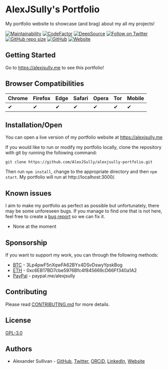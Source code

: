 # AlexJSully's Portfolio

My portfolio website to showcase (and brag) about my all my projects!

[![Maintainability](https://api.codeclimate.com/v1/badges/03876ea9102600fc4ed2/maintainability)](https://codeclimate.com/github/AlexJSully/AlexJSully-Portfolio/maintainability)
[![CodeFactor](https://www.codefactor.io/repository/github/AlexJSully/alexjsully-portfolio/badge)](https://www.codefactor.io/repository/github/AlexJSully/alexjsully-portfolio)
[![DeepSource](https://deepsource.io/gh/AlexJSully/AlexJSully-Portfolio.svg/?label=active+issues&show_trend=true&token=5AtKqjJVeOH_bCbpMIGC6GCH)](https://deepsource.io/gh/AlexJSully/AlexJSully-Portfolio/?ref=repository-badge)
[![Follow on Twitter](https://img.shields.io/twitter/follow/alexjsully?style=social)](https://twitter.com/alexjsully)
[![GitHub repo size](https://img.shields.io/github/repo-size/AlexJSully/alexjsully-portfolio)](https://github.com/AlexJSully/alexjsully-portfolio)
[![GitHub](https://img.shields.io/github/license/AlexJSully/alexjsully-portfolio)](https://github.com/AlexJSully/alexjsully-portfolio)
[![Website](https://img.shields.io/website?url=https%3A%2F%2Falexjsully.me%2F)](https://alexjsully.me/)

## Getting Started

Go to https://alexjsully.me to see this portfolio!

## Browser Compatibilities

| Chrome | Firefox | Edge | Safari | Opera | Tor | Mobile |
| ------ | ------- | ---- | ------ | ----- | --- | ------ |
| ✔      | ✔       | ✔    | ✔      | ✔     | ✔   | ✔      |

## Installation/Open

You can open a live version of my portfolio website at https://alexjsully.me

If you would like to run or modify my portfolio locally, clone the repository with git by running the following command:

```git
git clone https://github.com/AlexJSully/alexjsully-portfolio.git
```

Then run `npm install`, change to the appropriate directory and then `npm start`. My portfolio will run at http://localhost:3000/.

## Known issues

I aim to make my portfolio as perfect as possible but unfortunately, there may be some unforeseen bugs. If you manage to find one that is not here, feel free to create a [bug report](https://github.com/AlexJSully/alexjsully-portfolio/issues/new/choose) so we can fix it.

-   None at the moment

## Sponsorship

If you want to support my work, you can through the following methods:

-   [BTC](3Lp4pwF5nXqwFA62BYx4DSvDswyYpskBog) - 3Lp4pwF5nXqwFA62BYx4DSvDswyYpskBog
-   [ETH](0xc6EB17BD7cbe5976Bfc4f845669cD66Ff340a1A2) - 0xc6EB17BD7cbe5976Bfc4f845669cD66Ff340a1A2
-   [PayPal](https://paypal.me/alexjsully) - paypal.me/alexjsully

## Contributing

Please read [CONTRIBUTING.md](CONTRIBUTING.md) for more details.

## License

[GPL-3.0](LICENSE)

## Authors

-   Alexander Sullivan - [GitHub](https://github.com/AlexJSully), [Twitter](https://twitter.com/alexjsully), [ORCiD](https://orcid.org/0000-0002-4463-4473), [LinkedIn](https://www.linkedin.com/in/alexanderjsullivan/), [Website](https://alexjsully.me/)
